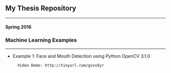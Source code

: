 ## My Thesis Repository
________________________
#### Spring 2016
### Machine Learning Examples
___________________________________
* Example 1: Face and Mouth Detection using Python OpenCV 3.1.0
 
		Video Demo: http://tinyurl.com/gvxs6yr



 
